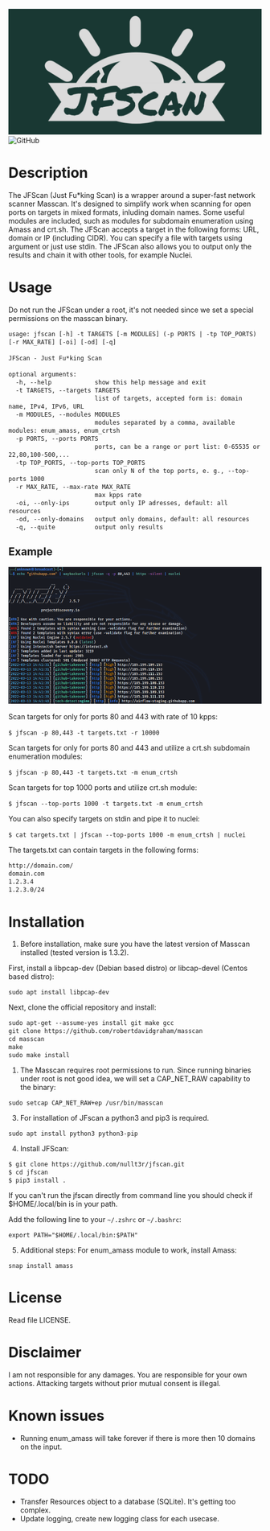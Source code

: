 ![logo](screenshots/jfscan_logo.png)
![GitHub](https://img.shields.io/github/license/nullt3r/jfscan)
# Description
The JFScan (Just Fu*king Scan) is a wrapper around a super-fast network scanner Masscan. It's designed to simplify work when scanning for open ports on targets in mixed formats, inluding domain names. Some useful modules are included, such as modules for subdomain enumeration using Amass and crt.sh. The JFScan accepts a target in the following forms: URL, domain or IP (including CIDR). You can specify a file with targets using argument or just use stdin. The JFScan also allows you to output only the results and chain it with other tools, for example Nuclei.

# Usage

Do not run the JFScan under a root, it's not needed since we set a special permissions on the masscan binary.

```
usage: jfscan [-h] -t TARGETS [-m MODULES] (-p PORTS | -tp TOP_PORTS) [-r MAX_RATE] [-oi] [-od] [-q]

JFScan - Just Fu*king Scan

optional arguments:
  -h, --help            show this help message and exit
  -t TARGETS, --targets TARGETS
                        list of targets, accepted form is: domain name, IPv4, IPv6, URL
  -m MODULES, --modules MODULES
                        modules separated by a comma, available modules: enum_amass, enum_crtsh
  -p PORTS, --ports PORTS
                        ports, can be a range or port list: 0-65535 or 22,80,100-500,...
  -tp TOP_PORTS, --top-ports TOP_PORTS
                        scan only N of the top ports, e. g., --top-ports 1000
  -r MAX_RATE, --max-rate MAX_RATE
                        max kpps rate
  -oi, --only-ips       output only IP adresses, default: all resources
  -od, --only-domains   output only domains, default: all resources
  -q, --quite           output only results
```

## Example
![logo](screenshots/usage_example.png)


Scan targets for only for ports 80 and 443 with rate of 10 kpps:

`$ jfscan -p 80,443 -t targets.txt -r 10000`

Scan targets for only for ports 80 and 443 and utilize a crt.sh subdomain enumeration modules:

`$ jfscan -p 80,443 -t targets.txt -m enum_crtsh`

Scan targets for top 1000 ports and utilize crt.sh module:

`$ jfscan --top-ports 1000 -t targets.txt -m enum_crtsh`

You can also specify targets on stdin and pipe it to nuclei:

`$ cat targets.txt | jfscan --top-ports 1000 -m enum_crtsh | nuclei`

The targets.txt can contain targets in the following forms:
```
http://domain.com/
domain.com
1.2.3.4
1.2.3.0/24
```

# Installation
1. Before installation, make sure you have the latest version of Masscan installed (tested version is 1.3.2).

First, install a libpcap-dev (Debian based distro) or libcap-devel (Centos based distro):

```
sudo apt install libpcap-dev
```

Next, clone the official repository and install:
```
sudo apt-get --assume-yes install git make gcc
git clone https://github.com/robertdavidgraham/masscan
cd masscan
make
sudo make install
```


1. The Masscan requires root permissions to run. Since running binaries under root is not good idea, we will set a CAP_NET_RAW capability to the binary:

```
sudo setcap CAP_NET_RAW+ep /usr/bin/masscan
```

3. For installation of JFscan a python3 and pip3 is required.

```
sudo apt install python3 python3-pip
```

4. Install JFScan:
```
$ git clone https://github.com/nullt3r/jfscan.git
$ cd jfscan
$ pip3 install .
```
If you can't run the jfscan directly from command line you should check if $HOME/.local/bin is in your path.

Add the following line to your `~/.zshrc` or `~/.bashrc`:

```
export PATH="$HOME/.local/bin:$PATH"
```

5. Additional steps:
For enum_amass module to work, install Amass:
```
snap install amass
```

# License
Read file LICENSE.

# Disclaimer
I am not responsible for any damages. You are responsible for your own
actions. Attacking targets without prior mutual consent is illegal.

# Known issues
* Running enum_amass will take forever if there is more then 10 domains on the input.

# TODO
* Transfer Resources object to a database (SQLite). It's getting too complex.
* Update logging, create new logging class for each usecase.